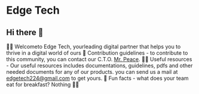 # Edge Tech
## Hi there 👋
🙋‍♀️ Welcometo Edge Tech, yourleading digital partner that helps you to thrive in a digital world of ours
🌈 Contribution guidelines - to contribute to this community, you can contact our C.T.O. [Mr. Peace](https://github.com/PeaceOloruntoba/).
👩‍💻 Useful resources - Our useful resources includes documentations, guidelines, pdfs and other needed documents for any of our products. you can send us a mail at [edgetech224@gmail.com](mailto:edgetech224@gmail.com) to get yours.
🍿 Fun facts - what does your team eat for breakfast? Nothing 💃💩
